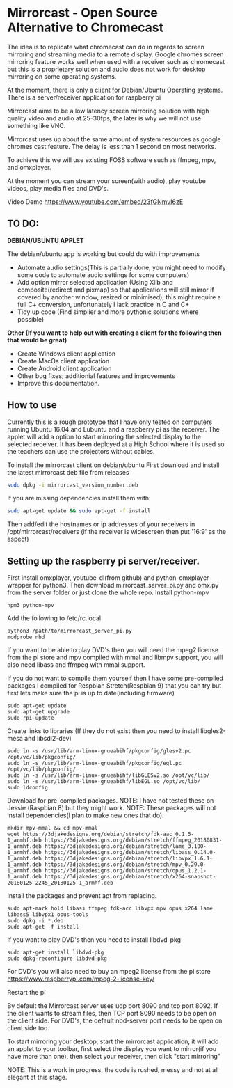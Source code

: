# Mirrorcast - Open Source Alternative to Chromecast

The idea is to replicate what chromecast can do in regards to screen mirroring and streaming media to a remote display. 
Google chromes screen mirroring feature works well when used with a receiver such as chromecast but this is a proprietary solution and audio does not work for desktop mirroring on some operating systems.

At the moment, there is only a client for Debian/Ubuntu Operating systems. There is a server/receiver application for raspberry pi

Mirrorcast aims to be a low latency screen mirroring solution with high quality video and audio at 25-30fps, the later is why we will not use something like VNC.

Mirrorcast uses up about the same amount of system resources as google chromes cast feature. The delay is less than 1 second on most networks.

To achieve this we will use existing FOSS software such as ffmpeg, mpv, and omxplayer.

At the moment you can stream your screen(with audio), play youtube videos, play media files and DVD's.

<p>Video Demo <a href="https://www.youtube.com/embed/23fGNmvI6zE">https://www.youtube.com/embed/23fGNmvI6zE</a> </p>

<h2>TO DO:</h2>

<b>DEBIAN/UBUNTU APPLET</b>

<p>The debian/ubuntu app is working but could do with improvements</p>

<ul><li>Automate audio settings(This is partially done, you might need to modify some code to automate audio settings for some computers)</li>
<li>Add option mirror selected application (Using Xlib and composite(redirect and pixmap) so that applications will still mirror if covered by another window, resized or minimised), this might require a full C+ conversion, unfortunately I lack practice in C and C+</li>
<li>Tidy up code (Find simplier and more pythonic solutions where possible)</li></ul>

<b>Other (If you want to help out with creating a client for the following then that would be great)</b>
<ul><li>Create Windows client application</li>
<li>Create MacOs client application</li>
<li>Create Android client application</li>
<li>Other bug fixes; additionial features and improvements</li>
<li>Improve this documentation.</ul>


<h2>How to use</h2>

Currently this is a rough prototype that I have only tested on computers running Ubuntu 16.04 and Lubuntu and a raspberry pi as the receiver. The applet will add a option to start mirroring the selected display to the selected receiver. It has been deployed at a High School where it is used so the teachers can use the projectors without cables.

To install the mirrorcast client on debian/ubuntu
First download and install the latest mirrorcast deb file from releases
```sh
sudo dpkg -i mirrorcast_version_number.deb
```
If you are missing dependencies install them with:
```sh 
sudo apt-get update && sudo apt-get -f install
```
Then add/edit the hostnames or ip addresses of your receivers in /opt/mirrorcast/receivers (if the receiver is widescreen then put '16:9' as the aspect)

<h2>Setting up the raspberry pi server/receiver.</h2>

First install omxplayer, youtube-dl(from github) and python-omxplayer-wrapper for python3.
Then download mirrorcast_server_pi.py and omx.py from the server folder or just clone the whole repo.
Install python-mpv
```
npm3 python-mpv
```
Add the following to /etc/rc.local
```
python3 /path/to/mirrorcast_server_pi.py
modprobe nbd
```
If you want to be able to play DVD's then you will need the mpeg2 license from the pi store and mpv compiled with mmal and libmpv support, you will also need libass and ffmpeg with mmal support.

If you do not want to compile them yourself then I have some pre-compiled packages I compiled for Respbian Stretch(Respbian 9) that you can try but first lets make sure the pi is up to date(including firmware)
```
sudo apt-get update
sudo apt-get upgrade
sudo rpi-update
```
Create links to libraries (If they do not exist then you need to install libgles2-mesa and libsdl2-dev)
```
sudo ln -s /usr/lib/arm-linux-gnueabihf/pkgconfig/glesv2.pc /opt/vc/lib/pkgconfig/
sudo ln -s /usr/lib/arm-linux-gnueabihf/pkgconfig/egl.pc /opt/vc/lib/pkgconfig/
sudo ln -s /usr/lib/arm-linux-gnueabihf/libGLESv2.so /opt/vc/lib/
sudo ln -s /usr/lib/arm-linux-gnueabihf/libEGL.so /opt/vc/lib/
sudo ldconfig
```
Download for pre-compiled packages. 
NOTE: I have not tested these on Jessie (Raspbian 8) but they might work.
NOTE: These packages will not install dependencies(I plan to make new ones that do).
```
mkdir mpv-mmal && cd mpv-mmal
wget https://3djakedesigns.org/debian/stretch/fdk-aac_0.1.5-1_armhf.deb https://3djakedesigns.org/debian/stretch/ffmpeg_20180831-1_armhf.deb https://3djakedesigns.org/debian/stretch/lame_3.100-1_armhf.deb https://3djakedesigns.org/debian/stretch/libass_0.14.0-1_armhf.deb https://3djakedesigns.org/debian/stretch/libvpx_1.6.1-1_armhf.deb https://3djakedesigns.org/debian/stretch/mpv_0.29.0-1_armhf.deb https://3djakedesigns.org/debian/stretch/opus_1.2.1-1_armhf.deb https://3djakedesigns.org/debian/stretch/x264-snapshot-20180125-2245_20180125-1_armhf.deb
```
Install the packages and prevent apt from replacing.
```
sudo apt-mark hold libass ffmpeg fdk-acc libvpx mpv opus x264 lame libass5 libvpx1 opus-tools
sudo dpkg -i *.deb
sudo apt-get -f install
```
If you want to play DVD's then you need to install libdvd-pkg
```
sudo apt-get install libdvd-pkg
sudo dpkg-reconfigure libdvd-pkg
```
For DVD's you will also need to buy an mpeg2 license from the pi store <a href="https://www.raspberrypi.com/mpeg-2-license-key/">https://www.raspberrypi.com/mpeg-2-license-key/</a> </p>

Restart the pi



By default the Mirrorcast server uses udp port 8090 and tcp port 8092. If the client wants to stream files, then TCP port 8090 needs to be open on the client side. For DVD's, the default nbd-server port needs to be open on client side too.

To start mirroring your desktop, start the mirrorcast application, it will add an applet to your toolbar, first select the display you want to mirror(if you have more than one), then select your receiver, then click "start mirroring"

<p>NOTE: This is a work in progress, the code is rushed, messy and not at all elegant at this stage. </p>

